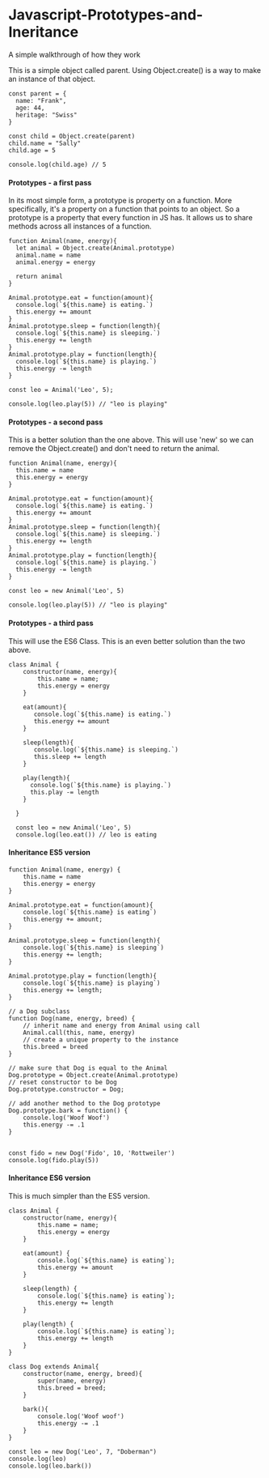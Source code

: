 # Javascript-Prototypes-and-Ineritance
A simple walkthrough of how they work

This is a simple object called parent. Using Object.create() is a way to make    
an instance of that object.
```
const parent = {
  name: "Frank",
  age: 44,
  heritage: "Swiss"
}

const child = Object.create(parent)
child.name = "Sally"
child.age = 5

console.log(child.age) // 5
```

#### Prototypes - a first pass
In its most simple form, a prototype is property on a function. More specifically, it's a property on a function that points to an object.  So a prototype is a property that every function in JS has. It allows us to share methods across all instances of a function.

```
function Animal(name, energy){
  let animal = Object.create(Animal.prototype)
  animal.name = name
  animal.energy = energy
  
  return animal
}

Animal.prototype.eat = function(amount){
  console.log(`${this.name} is eating.`)
  this.energy += amount
}
Animal.prototype.sleep = function(length){
  console.log(`${this.name} is sleeping.`)
  this.energy += length
}
Animal.prototype.play = function(length){
  console.log(`${this.name} is playing.`)
  this.energy -= length
}

const leo = Animal('Leo', 5);

console.log(leo.play(5)) // "leo is playing"
```


#### Prototypes - a second pass
This is a better solution than the one above.  This will use 'new' so we can remove the Object.create() and don't need to return the animal.

```
function Animal(name, energy){
  this.name = name
  this.energy = energy
}

Animal.prototype.eat = function(amount){
  console.log(`${this.name} is eating.`)
  this.energy += amount
}
Animal.prototype.sleep = function(length){
  console.log(`${this.name} is sleeping.`)
  this.energy += length
}
Animal.prototype.play = function(length){
  console.log(`${this.name} is playing.`)
  this.energy -= length
}

const leo = new Animal('Leo', 5)

console.log(leo.play(5)) // "leo is playing"
```


#### Prototypes - a third pass
This will use the ES6 Class.  This is an even better solution than the two above.

```
class Animal {
    constructor(name, energy){
        this.name = name;
        this.energy = energy
    }
    
    eat(amount){
       console.log(`${this.name} is eating.`)
       this.energy += amount
    }
    
    sleep(length){
       console.log(`${this.name} is sleeping.`)
       this.sleep += length
    }
    
    play(length){
      console.log(`${this.name} is playing.`)
      this.play -= length
    }
    
  }
  
  const leo = new Animal('Leo', 5)
  console.log(leo.eat()) // leo is eating

```

#### Inheritance ES5 version
```
function Animal(name, energy) {
    this.name = name
    this.energy = energy
}

Animal.prototype.eat = function(amount){
    console.log(`${this.name} is eating`)
    this.energy += amount;
}

Animal.prototype.sleep = function(length){
    console.log(`${this.name} is sleeping`)
    this.energy += length;
}

Animal.prototype.play = function(length){
    console.log(`${this.name} is playing`)
    this.energy += length;
}

// a Dog subclass
function Dog(name, energy, breed) {
    // inherit name and energy from Animal using call
    Animal.call(this, name, energy)
    // create a unique property to the instance
    this.breed = breed
}

// make sure that Dog is equal to the Animal
Dog.prototype = Object.create(Animal.prototype)
// reset constructor to be Dog
Dog.prototype.constructor = Dog;

// add another method to the Dog prototype
Dog.prototype.bark = function() {
    console.log('Woof Woof')
    this.energy -= .1
}


const fido = new Dog('Fido', 10, 'Rottweiler')
console.log(fido.play(5))
```

#### Inheritance ES6 version
This is much simpler than the ES5 version.

```
class Animal {
    constructor(name, energy){
        this.name = name;
        this.energy = energy
    }

    eat(amount) {
        console.log(`${this.name} is eating`);
        this.energy += amount
    }

    sleep(length) {
        console.log(`${this.name} is eating`);
        this.energy += length
    }

    play(length) {
        console.log(`${this.name} is eating`);
        this.energy += length
    }
}

class Dog extends Animal{
    constructor(name, energy, breed){
        super(name, energy)
        this.breed = breed;
    }

    bark(){
        console.log('Woof woof')
        this.energy -= .1
    }
}

const leo = new Dog('Leo', 7, "Doberman")
console.log(leo)
console.log(leo.bark())
```
